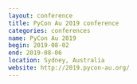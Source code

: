 ```yaml
---
layout: conference
title: PyCon Au 2019 conference
categories: conferences
name: PyCon Au 2019
begin: 2019-08-02
end: 2019-08-06
location: Sydney, Australia
website: http://2019.pycon-au.org/
---
```

